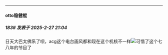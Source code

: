 ﻿
*****

####  otto稳健棍  
##### 183#       发表于 2025-2-27 21:04

日天大巴太佛系了呗，acg这个电台画风都和现在这个机核不一样<img src="https://static.saraba1st.com/image/smiley/face2017/212.png" referrerpolicy="no-referrer">可惜了这个七八年的节目了

